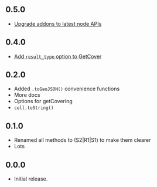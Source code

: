 ## 0.5.0

* [Upgrade addons to latest node APIs](https://github.com/mapbox/node-s2/pull/87)

## 0.4.0

* [Add `result_type` option to GetCover](https://github.com/mapbox/node-s2/pull/78)

## 0.2.0

* Added `.toGeoJSON()` convenience functions
* More docs
* Options for getCovering
* `cell.toString()`

## 0.1.0

* Renamed all methods to (S2|R1|S1) to make them clearer
* Lots

## 0.0.0

* Initial release.
